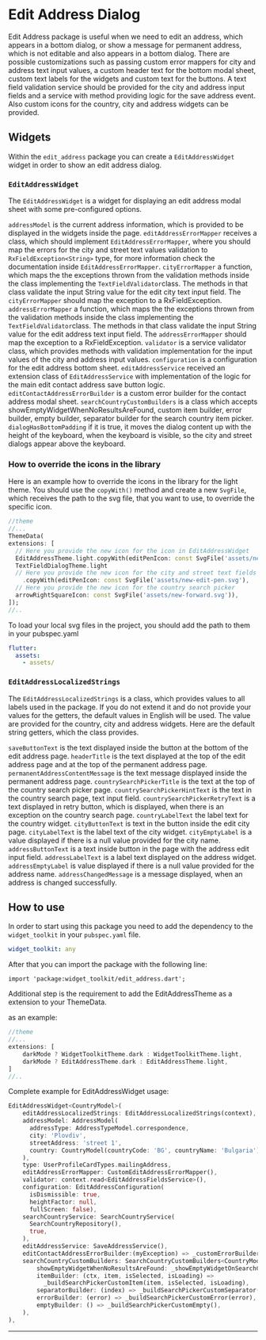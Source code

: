 # Edit Address Dialog

Edit Address package is useful when we need to edit an address, which appears in a bottom dialog,
or show a message for permanent address, which is not editable and also appears in a bottom dialog.
There are possible customizations such as passing custom error mappers for city and address text 
input values, a custom header text for the bottom modal sheet, custom text labels for the
widgets and custom text for the buttons. A text field validation service should be provided for the 
city and address input fields and a service with method providing logic for the save address event.
Also custom icons for the country, city and address widgets can be provided.

## Widgets

Within the `edit_address` package you can create a `EditAddressWidget` widget in order
to show an edit address dialog. 

### `EditAddressWidget`

The `EditAddressWidget` is a widget for displaying an edit address modal sheet with some
pre-configured options.

`addressModel` is the current address information, which is provided to be displayed in the widgets 
inside the page.
`editAddressErrorMapper` receives a class, which should implement `EditAddressErrorMapper`, where you
should map the errors for the city and street text values validation to `RxFieldException<String>`
type, for more information check the documentation inside `EditAddressErrorMapper`.
`cityErrorMapper` a function, which maps the the exceptions thrown from the validation methods 
inside the class implementing the `TextFieldValidator`class. The methods in that class validate 
the input String value for the edit city text input field. The `cityErrorMapper` should map the 
exception to a RxFieldException.
`addressErrorMapper` a function, which maps the the exceptions thrown from the validation methods 
inside the class implementing the `TextFieldValidator`class. The methods in that class validate the 
input String value for the edit address text input field. The `addressErrorMapper` should map the 
exception to a RxFieldException.
`validator` is a service validator class, which provides methods with validation implementation for 
the input values of the city and address input values.
`configuration` is a configuration for the edit address bottom sheet.
`editAddressService` received an extension class of `EditAddressService` with implementation of the 
logic for the main edit contact address save button logic.
`editContactAddressErrorBuilder` is a custom error builder for the contact address modal sheet.
`searchCountryCustomBuilders` is a class which accepts showEmptyWidgetWhenNoResultsAreFound,
custom item builder, error builder, empty builder, separator builder for the search country item
picker.
`dialogHasBottomPadding` if it is true, it moves the dialog content up with the height of the
keyboard, when the keyboard is visible, so the city and street dialogs appear above the keyboard.

### How to override the icons in the library 

Here is an example how to override the icons in the library for the light theme. You should use the
`copyWith()` method and create a new `SvgFile`, which receives the path to the svg file, that you 
want to use, to override the specific icon.

```dart
//theme
//...
ThemeData(
extensions: [
  // Here you provide the new icon for the icon in EditAddressWidget
  EditAddressTheme.light.copyWith(editPenIcon: const SvgFile('assets/new-edit-pen.svg')),
  TextFieldDialogTheme.light
  // Here you provide the new icon for the city and street text fields
    .copyWith(editPenIcon: const SvgFile('assets/new-edit-pen.svg'),
  // Here you provide the new icon for the country search picker
  arrowRightSquareIcon: const SvgFile('assets/new-forward.svg')),
]);
//..
```

To load your local svg files in the project, you should add the path to them in your pubspec.yaml

```yaml
flutter:
  assets:
    - assets/
```


### `EditAddressLocalizedStrings`

The `EditAddressLocalizedStrings` is a class, which provides values to all labels used in the 
package. If you do not extend it and do not provide your values for the getters, the default values in
English will be used. The value are provided for the country, city and address widgets. Here are the
default string getters, which the class provides.

`saveButtonText` is the text displayed inside the button at the bottom of the edit address page.
`headerTitle` is the text displayed at the top of the edit address page and at the top of the
permanent address page.
`permanentAddressContentMessage` is the text message displayed inside the permanent address page.
`countrySearchPickerTitle` is the text at the top of the country search picker page.
`countrySearchPickerHintText` is the text in the country search page, text input field.
`countrySearchPickerRetryText` is a text displayed in retry button, which is displayed, when 
there is an exception on the country search page.
`countryLabelText` the label text for the country widget.
`cityButtonText` is text in the button inside the edit city page.
`cityLabelText` is the label text of the city widget.
`cityEmptyLabel` is a value displayed if there is a null value provided for the city name.
`addressButtonText` is a text inside button in the page with the address edit input field.
`addressLabelText` is a label text displayed on the address widget.
`addressEmptyLabel` is value displayed if there is a null value provided for the address name.
`addressChangedMessage` is a message displayed, when an address is changed successfully.

## How to use

In order to start using this package you need to add the dependency to the `widget_toolkit` in
your `pubspec.yaml` file.

```yaml
widget_toolkit: any
```

After that you can import the package with the following line:

`import 'package:widget_toolkit/edit_address.dart';`

Additional step is the requirement to add the EditAddressTheme as a
extension to your ThemeData.

as an example:

```dart
//theme
//...
extensions: [
    darkMode ? WidgetToolkitTheme.dark : WidgetToolkitTheme.light,
    darkMode ? EditAddressTheme.dark : EditAddressTheme.light,
]
//..
```

Complete example for EditAddressWidget usage:

```dart
EditAddressWidget<CountryModel>(
    editAddressLocalizedStrings: EditAddressLocalizedStrings(context),
    addressModel: AddressModel(
      addressType: AddressTypeModel.correspondence,
      city: 'Plovdiv',
      streetAddress: 'street 1',
      country: CountryModel(countryCode: 'BG', countryName: 'Bulgaria'),
    ),
    type: UserProfileCardTypes.mailingAddress,
    editAddressErrorMapper: CustomEditAddressErrorMapper(),
    validator: context.read<EditAddressFieldsService>(),
    configuration: EditAddressConfiguration(
      isDismissible: true,
      heightFactor: null,
      fullScreen: false),
    searchCountryService: SearchCountryService(
      SearchCountryRepository(),
      true,
    ),
    editAddressService: SaveAddressService(),
    editContactAddressErrorBuilder:(myException) => _customErrorBuilder(myException!, context),
    searchCountryCustomBuilders: SearchCountryCustomBuilders<CountryModel>(
        showEmptyWidgetWhenNoResultsAreFound: _showEmptyWidgetOnSearchCountryWhenNoResults(context),
        itemBuilder: (ctx, item, isSelected, isLoading) =>
          _buildSearchPickerCustomItem(item, isSelected, isLoading),
        separatorBuilder: (index) => _buildSearchPickerCustomSeparator(),
        errorBuilder: (error) => _buildSearchPickerCustomError(error),
        emptyBuilder: () => _buildSearchPickerCustomEmpty(),
    ),
),
```

---